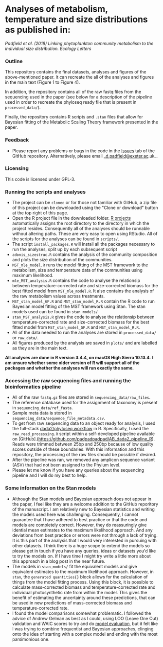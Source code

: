 # Analyses of metabolism, temperature and size distributions as published in:

_Padfield et al. (2018) Linking phytoplankton community metabolism to the individual size distribution. Ecology Letters_

### Outline

This repository contains the final datasets, analyses and figures of the above-mentioned paper. It can recreate the all of the analyses and figures in the main text (Figure 1 to Figure 4).

In addition, the repository contains all of the raw fastq files from the sequencing used in the paper (see below for a description of the pipeline used in order to recreate the phyloseq ready file that is present in `processed_data/`).

Finally, the repository contains R scripts and `.stan` files that allow for Bayesian fitting of the Metabolic Scaling Theory framework presented in the paper.  

### Feedback

- Please report any problems or bugs in the code in the [Issues](https://github.com/padpadpadpad/Iceland_stream_ELE_analyses/issues) tab of the GitHub repository. Alternatively, please email _d.padfield@exeter.ac.uk_.

### Licensing

This code is licensed under GPL-3.

### Running the scripts and analyses

- The project can be `cloned` or for those not familiar with GitHub, a zip file of this project can be downloaded using the "Clone or download" button at the top right of this page.
- Open the R project file in the downloaded folder. [R projects](https://support.rstudio.com/hc/en-us/articles/200526207-Using-Projects) automatically assigns the root directory to the directory in which the project resides. Consequently all of the analyses should be runnable without altering paths. These are very easy to open using RStudio. All of the scripts for the analyses can be found in `scripts/`.
- The script `install_packages.R` will install all the packages necessary to run the analyses, split up by each subsequent script
- `adonis_sizestruc.R` contains the analysis of the community composition and plots the size distribution of the communities.
- `MST_mle_model.R` runs the model fitting of the MST framework to the metabolism, size and temperature data of the communities using maximum likelihood.
- `mle_MST_analysis.R` contains the code to analyse the relationsip between temperature-corrected rate and size-corrected biomass for the best fitted model from `MST_mle_model.R`. It also contains the analysis of the raw metabolism values across treatments.
- `MST_stan_model_GP.R` and `MST_stan_model_R.R` contain the R code to run Bayesian model fitting of the MST framework using Stan. The stan models used can be found in `stan_models/`
- `stan_MST_analysis.R` gives the code to analyse the relationsip between temperature-corrected rate and size-corrected biomass for the best fitted model from `MST_stan_model_GP.R` and `MST_stan_model_R.R`.
- All of the data needed to run the analyses are stored in `processed_data/` or `raw_data/`.
- All figures produced by the analysis are saved in `plots/` and are labelled as they are in the main text.

__All analyses are done in R version 3.4.4, on macOS High Sierra 10.13.4. I am unsure whether some older version of R will support all of the packages and whether the analyses will run exactly the same.__

### Accessing the raw sequencing files and running the bioinformatics pipeline

- All of the raw `fastq.gz` files are stored in `sequencing_data/raw_files`. 
- The reference database used for the assignment of taxonomy is present in `sequencing_data/ref_fasta`.
- Sample meta data is stored in `sequencing_data/sequence_file_metadata.csv`.
- To get from raw sequencing data to an object ready for analysis, I used the full-stack [dada2/phyloseq workflow](https://f1000research.com/articles/5-1492/v2) in R. Specifically, I used the `raw_read_processing.R` script within a self-developed pipeline available on [GitHub].(https://github.com/padpadpadpad/AB_dada2_pipeline_R). Reads were trimmed between 25bp and 250bp because of low quality scores outside of these boundaries. With this information and this repository, the processing of the raw files should be possible if desired.
- After the pipeline was ran, we removed any amplicon sequence variant (ASV) that had not been assigned to the Phylum level.
- Please let me know if you have any queries about the sequencing pipeline and I will do my best to help.

### Some information on the Stan models

- Although the Stan models and Bayesian approach does not appear in the paper, I feel like they are a welcome addition to the GitHub reporitory of the manuscript. I am relatively new to Bayesian statistics and writing the models used here was challenging. Consequently, I cannot guarantee that I have adhered to best practice or that the code and models are completely correct. However, they do reassuringly give idential mean estimates to the maximum likelihood approach. And any deviations from best practice or errors were not through a lack of trying. It is this part of the analysis that I would very interested in pursuing with other datasets. I think there is a huge scope to extend the models so please get in touch if you have any queries, ideas or datasets you'd like to try the models on. If I have time I might try write a little more about this approach in a blog post in the near future.
- The models in `stan_models/` fit the equivalent models and give equivalent estimates to the maximum likelihood approach. However, in `stan`, the `generated quantities{}` block allows for the calculation of things from the model fitting process. Using this block, it is possible to calculate mass-corrected biomass and temperature-corrected rate and individual photosynthetic rate from within the model. This gives the benefit of estimating the uncertainty around these predictions, that can be used in new predictions of mass-corrected biomass and temperature-corrected rate.
- I found the model comparisons somewhat problematic. I followed the advice of Andrew Gelman as best as I could, using LOO (Leave One Out) validation and WAIC scores to try and do [model evaluation](http://www.stat.columbia.edu/~gelman/research/unpublished/loo_stan.pdf), but it felt like I was trying to combine frequentist and Bayesian approaches, clinging onto the idea of starting with a complex model and ending with the most parsimonious one.